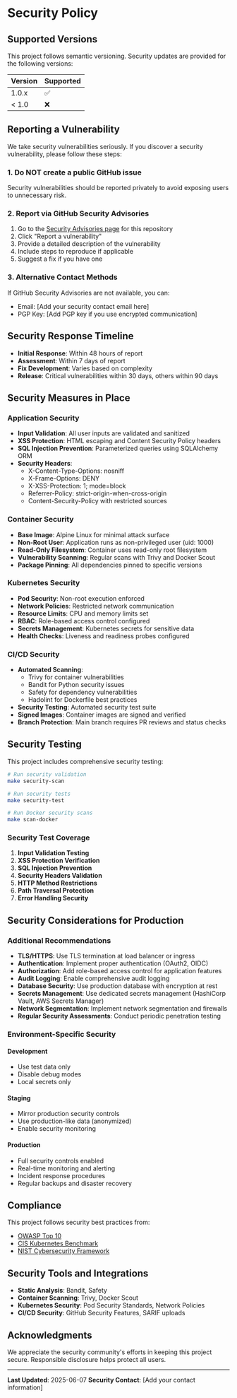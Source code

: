 # Security Policy

## Supported Versions

This project follows semantic versioning. Security updates are provided for the following versions:

| Version | Supported          |
| ------- | ------------------ |
| 1.0.x   | :white_check_mark: |
| < 1.0   | :x:                |

## Reporting a Vulnerability

We take security vulnerabilities seriously. If you discover a security vulnerability, please follow these steps:

### 1. **Do NOT** create a public GitHub issue

Security vulnerabilities should be reported privately to avoid exposing users to unnecessary risk.

### 2. Report via GitHub Security Advisories

1. Go to the [Security Advisories page](../../security/advisories) for this repository
2. Click "Report a vulnerability"
3. Provide a detailed description of the vulnerability
4. Include steps to reproduce if applicable
5. Suggest a fix if you have one

### 3. Alternative Contact Methods

If GitHub Security Advisories are not available, you can:
- Email: [Add your security contact email here]
- PGP Key: [Add PGP key if you use encrypted communication]

## Security Response Timeline

- **Initial Response**: Within 48 hours of report
- **Assessment**: Within 7 days of report
- **Fix Development**: Varies based on complexity
- **Release**: Critical vulnerabilities within 30 days, others within 90 days

## Security Measures in Place

### Application Security

- **Input Validation**: All user inputs are validated and sanitized
- **XSS Protection**: HTML escaping and Content Security Policy headers
- **SQL Injection Prevention**: Parameterized queries using SQLAlchemy ORM
- **Security Headers**: 
  - X-Content-Type-Options: nosniff
  - X-Frame-Options: DENY
  - X-XSS-Protection: 1; mode=block
  - Referrer-Policy: strict-origin-when-cross-origin
  - Content-Security-Policy with restricted sources

### Container Security

- **Base Image**: Alpine Linux for minimal attack surface
- **Non-Root User**: Application runs as non-privileged user (uid: 1000)
- **Read-Only Filesystem**: Container uses read-only root filesystem
- **Vulnerability Scanning**: Regular scans with Trivy and Docker Scout
- **Package Pinning**: All dependencies pinned to specific versions

### Kubernetes Security

- **Pod Security**: Non-root execution enforced
- **Network Policies**: Restricted network communication
- **Resource Limits**: CPU and memory limits set
- **RBAC**: Role-based access control configured
- **Secrets Management**: Kubernetes secrets for sensitive data
- **Health Checks**: Liveness and readiness probes configured

### CI/CD Security

- **Automated Scanning**: 
  - Trivy for container vulnerabilities
  - Bandit for Python security issues
  - Safety for dependency vulnerabilities
  - Hadolint for Dockerfile best practices
- **Security Testing**: Automated security test suite
- **Signed Images**: Container images are signed and verified
- **Branch Protection**: Main branch requires PR reviews and status checks

## Security Testing

This project includes comprehensive security testing:

```bash
# Run security validation
make security-scan

# Run security tests
make security-test

# Run Docker security scans
make scan-docker
```

### Security Test Coverage

1. **Input Validation Testing**
2. **XSS Protection Verification**
3. **SQL Injection Prevention**
4. **Security Headers Validation**
5. **HTTP Method Restrictions**
6. **Path Traversal Protection**
7. **Error Handling Security**

## Security Considerations for Production

### Additional Recommendations

- **TLS/HTTPS**: Use TLS termination at load balancer or ingress
- **Authentication**: Implement proper authentication (OAuth2, OIDC)
- **Authorization**: Add role-based access control for application features
- **Audit Logging**: Enable comprehensive audit logging
- **Database Security**: Use production database with encryption at rest
- **Secrets Management**: Use dedicated secrets management (HashiCorp Vault, AWS Secrets Manager)
- **Network Segmentation**: Implement network segmentation and firewalls
- **Regular Security Assessments**: Conduct periodic penetration testing

### Environment-Specific Security

#### Development
- Use test data only
- Disable debug modes
- Local secrets only

#### Staging
- Mirror production security controls
- Use production-like data (anonymized)
- Enable security monitoring

#### Production
- Full security controls enabled
- Real-time monitoring and alerting
- Incident response procedures
- Regular backups and disaster recovery

## Compliance

This project follows security best practices from:

- [OWASP Top 10](https://owasp.org/www-project-top-ten/)
- [CIS Kubernetes Benchmark](https://www.cisecurity.org/benchmark/kubernetes)
- [NIST Cybersecurity Framework](https://www.nist.gov/cyberframework)

## Security Tools and Integrations

- **Static Analysis**: Bandit, Safety
- **Container Scanning**: Trivy, Docker Scout
- **Kubernetes Security**: Pod Security Standards, Network Policies
- **CI/CD Security**: GitHub Security Features, SARIF uploads

## Acknowledgments

We appreciate the security community's efforts in keeping this project secure. Responsible disclosure helps protect all users.

---

**Last Updated**: 2025-06-07
**Security Contact**: [Add your contact information]
